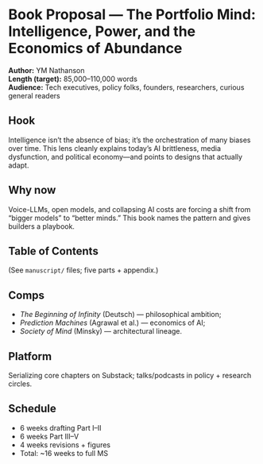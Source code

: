 # Book Proposal — The Portfolio Mind: Intelligence, Power, and the Economics of Abundance

**Author:** YM Nathanson  
**Length (target):** 85,000–110,000 words  
**Audience:** Tech executives, policy folks, founders, researchers, curious general readers

## Hook
Intelligence isn’t the absence of bias; it’s the orchestration of many biases over time. This lens cleanly explains today’s AI brittleness, media dysfunction, and political economy—and points to designs that actually adapt.

## Why now
Voice-LLMs, open models, and collapsing AI costs are forcing a shift from “bigger models” to “better minds.” This book names the pattern and gives builders a playbook.

## Table of Contents
(See `manuscript/` files; five parts + appendix.)

## Comps
- *The Beginning of Infinity* (Deutsch) — philosophical ambition;  
- *Prediction Machines* (Agrawal et al.) — economics of AI;  
- *Society of Mind* (Minsky) — architectural lineage.

## Platform
Serializing core chapters on Substack; talks/podcasts in policy + research circles.

## Schedule
- 6 weeks drafting Part I–II  
- 6 weeks Part III–V  
- 4 weeks revisions + figures  
- Total: ~16 weeks to full MS


